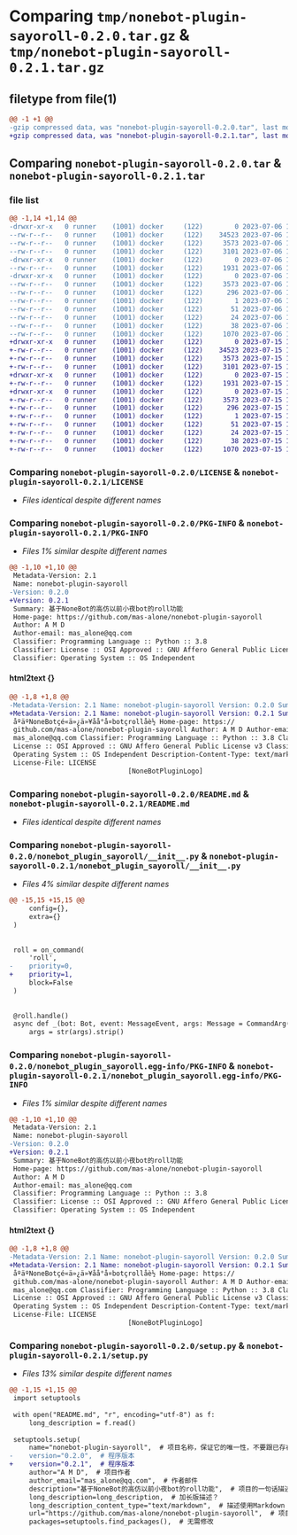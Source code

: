 # Comparing `tmp/nonebot-plugin-sayoroll-0.2.0.tar.gz` & `tmp/nonebot-plugin-sayoroll-0.2.1.tar.gz`

## filetype from file(1)

```diff
@@ -1 +1 @@
-gzip compressed data, was "nonebot-plugin-sayoroll-0.2.0.tar", last modified: Thu Jul  6 15:15:59 2023, max compression
+gzip compressed data, was "nonebot-plugin-sayoroll-0.2.1.tar", last modified: Sat Jul 15 13:13:00 2023, max compression
```

## Comparing `nonebot-plugin-sayoroll-0.2.0.tar` & `nonebot-plugin-sayoroll-0.2.1.tar`

### file list

```diff
@@ -1,14 +1,14 @@
-drwxr-xr-x   0 runner    (1001) docker     (122)        0 2023-07-06 15:15:59.748961 nonebot-plugin-sayoroll-0.2.0/
--rw-r--r--   0 runner    (1001) docker     (122)    34523 2023-07-06 15:15:51.000000 nonebot-plugin-sayoroll-0.2.0/LICENSE
--rw-r--r--   0 runner    (1001) docker     (122)     3573 2023-07-06 15:15:59.748961 nonebot-plugin-sayoroll-0.2.0/PKG-INFO
--rw-r--r--   0 runner    (1001) docker     (122)     3101 2023-07-06 15:15:51.000000 nonebot-plugin-sayoroll-0.2.0/README.md
-drwxr-xr-x   0 runner    (1001) docker     (122)        0 2023-07-06 15:15:59.748961 nonebot-plugin-sayoroll-0.2.0/nonebot_plugin_sayoroll/
--rw-r--r--   0 runner    (1001) docker     (122)     1931 2023-07-06 15:15:51.000000 nonebot-plugin-sayoroll-0.2.0/nonebot_plugin_sayoroll/__init__.py
-drwxr-xr-x   0 runner    (1001) docker     (122)        0 2023-07-06 15:15:59.748961 nonebot-plugin-sayoroll-0.2.0/nonebot_plugin_sayoroll.egg-info/
--rw-r--r--   0 runner    (1001) docker     (122)     3573 2023-07-06 15:15:59.000000 nonebot-plugin-sayoroll-0.2.0/nonebot_plugin_sayoroll.egg-info/PKG-INFO
--rw-r--r--   0 runner    (1001) docker     (122)      296 2023-07-06 15:15:59.000000 nonebot-plugin-sayoroll-0.2.0/nonebot_plugin_sayoroll.egg-info/SOURCES.txt
--rw-r--r--   0 runner    (1001) docker     (122)        1 2023-07-06 15:15:59.000000 nonebot-plugin-sayoroll-0.2.0/nonebot_plugin_sayoroll.egg-info/dependency_links.txt
--rw-r--r--   0 runner    (1001) docker     (122)       51 2023-07-06 15:15:59.000000 nonebot-plugin-sayoroll-0.2.0/nonebot_plugin_sayoroll.egg-info/requires.txt
--rw-r--r--   0 runner    (1001) docker     (122)       24 2023-07-06 15:15:59.000000 nonebot-plugin-sayoroll-0.2.0/nonebot_plugin_sayoroll.egg-info/top_level.txt
--rw-r--r--   0 runner    (1001) docker     (122)       38 2023-07-06 15:15:59.748961 nonebot-plugin-sayoroll-0.2.0/setup.cfg
--rw-r--r--   0 runner    (1001) docker     (122)     1070 2023-07-06 15:15:51.000000 nonebot-plugin-sayoroll-0.2.0/setup.py
+drwxr-xr-x   0 runner    (1001) docker     (122)        0 2023-07-15 13:13:00.414373 nonebot-plugin-sayoroll-0.2.1/
+-rw-r--r--   0 runner    (1001) docker     (122)    34523 2023-07-15 13:12:49.000000 nonebot-plugin-sayoroll-0.2.1/LICENSE
+-rw-r--r--   0 runner    (1001) docker     (122)     3573 2023-07-15 13:13:00.414373 nonebot-plugin-sayoroll-0.2.1/PKG-INFO
+-rw-r--r--   0 runner    (1001) docker     (122)     3101 2023-07-15 13:12:49.000000 nonebot-plugin-sayoroll-0.2.1/README.md
+drwxr-xr-x   0 runner    (1001) docker     (122)        0 2023-07-15 13:13:00.414373 nonebot-plugin-sayoroll-0.2.1/nonebot_plugin_sayoroll/
+-rw-r--r--   0 runner    (1001) docker     (122)     1931 2023-07-15 13:12:49.000000 nonebot-plugin-sayoroll-0.2.1/nonebot_plugin_sayoroll/__init__.py
+drwxr-xr-x   0 runner    (1001) docker     (122)        0 2023-07-15 13:13:00.414373 nonebot-plugin-sayoroll-0.2.1/nonebot_plugin_sayoroll.egg-info/
+-rw-r--r--   0 runner    (1001) docker     (122)     3573 2023-07-15 13:13:00.000000 nonebot-plugin-sayoroll-0.2.1/nonebot_plugin_sayoroll.egg-info/PKG-INFO
+-rw-r--r--   0 runner    (1001) docker     (122)      296 2023-07-15 13:13:00.000000 nonebot-plugin-sayoroll-0.2.1/nonebot_plugin_sayoroll.egg-info/SOURCES.txt
+-rw-r--r--   0 runner    (1001) docker     (122)        1 2023-07-15 13:13:00.000000 nonebot-plugin-sayoroll-0.2.1/nonebot_plugin_sayoroll.egg-info/dependency_links.txt
+-rw-r--r--   0 runner    (1001) docker     (122)       51 2023-07-15 13:13:00.000000 nonebot-plugin-sayoroll-0.2.1/nonebot_plugin_sayoroll.egg-info/requires.txt
+-rw-r--r--   0 runner    (1001) docker     (122)       24 2023-07-15 13:13:00.000000 nonebot-plugin-sayoroll-0.2.1/nonebot_plugin_sayoroll.egg-info/top_level.txt
+-rw-r--r--   0 runner    (1001) docker     (122)       38 2023-07-15 13:13:00.414373 nonebot-plugin-sayoroll-0.2.1/setup.cfg
+-rw-r--r--   0 runner    (1001) docker     (122)     1070 2023-07-15 13:12:49.000000 nonebot-plugin-sayoroll-0.2.1/setup.py
```

### Comparing `nonebot-plugin-sayoroll-0.2.0/LICENSE` & `nonebot-plugin-sayoroll-0.2.1/LICENSE`

 * *Files identical despite different names*

### Comparing `nonebot-plugin-sayoroll-0.2.0/PKG-INFO` & `nonebot-plugin-sayoroll-0.2.1/PKG-INFO`

 * *Files 1% similar despite different names*

```diff
@@ -1,10 +1,10 @@
 Metadata-Version: 2.1
 Name: nonebot-plugin-sayoroll
-Version: 0.2.0
+Version: 0.2.1
 Summary: 基于NoneBot的高仿以前小夜bot的roll功能
 Home-page: https://github.com/mas-alone/nonebot-plugin-sayoroll
 Author: A M D
 Author-email: mas_alone@qq.com
 Classifier: Programming Language :: Python :: 3.8
 Classifier: License :: OSI Approved :: GNU Affero General Public License v3
 Classifier: Operating System :: OS Independent
```

#### html2text {}

```diff
@@ -1,8 +1,8 @@
-Metadata-Version: 2.1 Name: nonebot-plugin-sayoroll Version: 0.2.0 Summary:
+Metadata-Version: 2.1 Name: nonebot-plugin-sayoroll Version: 0.2.1 Summary:
 åºäºNoneBotçé«ä»¿ä»¥åå°å¤botçrollåè½ Home-page: https://
 github.com/mas-alone/nonebot-plugin-sayoroll Author: A M D Author-email:
 mas_alone@qq.com Classifier: Programming Language :: Python :: 3.8 Classifier:
 License :: OSI Approved :: GNU Affero General Public License v3 Classifier:
 Operating System :: OS Independent Description-Content-Type: text/markdown
 License-File: LICENSE
                              [NoneBotPluginLogo]
```

### Comparing `nonebot-plugin-sayoroll-0.2.0/README.md` & `nonebot-plugin-sayoroll-0.2.1/README.md`

 * *Files identical despite different names*

### Comparing `nonebot-plugin-sayoroll-0.2.0/nonebot_plugin_sayoroll/__init__.py` & `nonebot-plugin-sayoroll-0.2.1/nonebot_plugin_sayoroll/__init__.py`

 * *Files 4% similar despite different names*

```diff
@@ -15,15 +15,15 @@
     config={},
     extra={}
 )
 
 
 roll = on_command(
     'roll',
-    priority=0,
+    priority=1,
     block=False
 )
 
 
 @roll.handle()
 async def _(bot: Bot, event: MessageEvent, args: Message = CommandArg()):
     args = str(args).strip()
```

### Comparing `nonebot-plugin-sayoroll-0.2.0/nonebot_plugin_sayoroll.egg-info/PKG-INFO` & `nonebot-plugin-sayoroll-0.2.1/nonebot_plugin_sayoroll.egg-info/PKG-INFO`

 * *Files 1% similar despite different names*

```diff
@@ -1,10 +1,10 @@
 Metadata-Version: 2.1
 Name: nonebot-plugin-sayoroll
-Version: 0.2.0
+Version: 0.2.1
 Summary: 基于NoneBot的高仿以前小夜bot的roll功能
 Home-page: https://github.com/mas-alone/nonebot-plugin-sayoroll
 Author: A M D
 Author-email: mas_alone@qq.com
 Classifier: Programming Language :: Python :: 3.8
 Classifier: License :: OSI Approved :: GNU Affero General Public License v3
 Classifier: Operating System :: OS Independent
```

#### html2text {}

```diff
@@ -1,8 +1,8 @@
-Metadata-Version: 2.1 Name: nonebot-plugin-sayoroll Version: 0.2.0 Summary:
+Metadata-Version: 2.1 Name: nonebot-plugin-sayoroll Version: 0.2.1 Summary:
 åºäºNoneBotçé«ä»¿ä»¥åå°å¤botçrollåè½ Home-page: https://
 github.com/mas-alone/nonebot-plugin-sayoroll Author: A M D Author-email:
 mas_alone@qq.com Classifier: Programming Language :: Python :: 3.8 Classifier:
 License :: OSI Approved :: GNU Affero General Public License v3 Classifier:
 Operating System :: OS Independent Description-Content-Type: text/markdown
 License-File: LICENSE
                              [NoneBotPluginLogo]
```

### Comparing `nonebot-plugin-sayoroll-0.2.0/setup.py` & `nonebot-plugin-sayoroll-0.2.1/setup.py`

 * *Files 13% similar despite different names*

```diff
@@ -1,15 +1,15 @@
 import setuptools
 
 with open("README.md", "r", encoding="utf-8") as f:
     long_description = f.read()
 
 setuptools.setup(
     name="nonebot-plugin-sayoroll",  # 项目名称，保证它的唯一性，不要跟已存在的包名冲突即可
-    version="0.2.0",  # 程序版本
+    version="0.2.1",  # 程序版本
     author="A M D",  # 项目作者
     author_email="mas_alone@qq.com",  # 作者邮件
     description="基于NoneBot的高仿以前小夜bot的roll功能",  # 项目的一句话描述
     long_description=long_description,  # 加长版描述？
     long_description_content_type="text/markdown",  # 描述使用Markdown
     url="https://github.com/mas-alone/nonebot-plugin-sayoroll",  # 项目地址
     packages=setuptools.find_packages(),  # 无需修改
```

